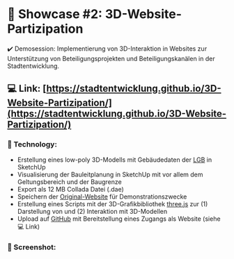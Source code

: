 # :mechanical_arm: Showcase #2: 3D-Website-Partizipation
:heavy_check_mark: Demosession: Implementierung von 3D-Interaktion in Websites zur Unterstützung von Beteiligungsprojekten und Beteiligungskanälen in der Stadtentwicklung.

## :computer: Link: [https://stadtentwicklung.github.io/3D-Website-Partizipation/](https://stadtentwicklung.github.io/3D-Website-Partizipation/)

### :rocket: Technology:
- Erstellung eines low-poly 3D-Modells mit Gebäudedaten der [LGB](https://geobroker.geobasis-bb.de/gbss.php?MODE=GetProductInformation&PRODUCTID=0414a37a-a749-4ee6-9f59-a41226919c58) in SketchUp
- Visualisierung der Bauleitplanung in SketchUp mit vor allem dem Geltungsbereich und der Baugrenze
- Export als 12 MB Collada Datei (.dae)
- Speichern der [Original-Website](https://www.cottbus.de/verwaltung/gb_iv/stadtentwicklung/) für Demonstrationszwecke
- Erstellung eines Scripts mit der 3D-Grafikbibliothek [three.js](https://threejs.org/) zur (1) Darstellung von und (2) Interaktion mit 3D-Modellen
- Upload auf [GitHub](https://github.com/) mit Bereitstellung eines Zugangs als Website (siehe :computer: Link)

### :camera_flash: Screenshot:
